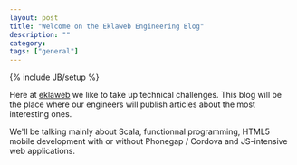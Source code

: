 ```yaml
---
layout: post
title: "Welcome on the Eklaweb Engineering Blog"
description: ""
category: 
tags: ["general"]
---
```

{% include JB/setup %}

Here at [eklaweb](http://www.eklaweb.com) we like to take up technical challenges. This blog will be the
place where our engineers will publish articles about the most interesting
ones.

We'll be talking mainly about Scala, functionnal programming, HTML5 mobile
development with or without Phonegap / Cordova and JS-intensive web
applications.

